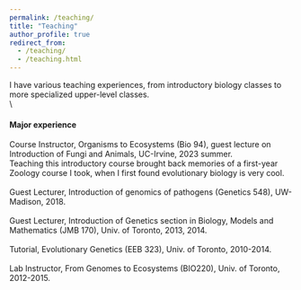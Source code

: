 ```yaml
---
permalink: /teaching/
title: "Teaching"
author_profile: true
redirect_from: 
  - /teaching/
  - /teaching.html
---
```


I have various teaching experiences, from introductory biology classes to more specialized upper-level classes.\
\
#### Major experience
Course Instructor, Organisms to Ecosystems (Bio 94), guest lecture on Introduction of Fungi and Animals, UC-Irvine, 2023 summer.\
Teaching this introductory course brought back memories of a first-year Zoology course I took, when I first found evolutionary biology is very cool.\
\
Guest Lecturer, Introduction of genomics of pathogens (Genetics 548), UW-Madison, 2018.\
\
Guest Lecturer, Introduction of Genetics section in Biology, Models and Mathematics (JMB 170), Univ. of Toronto, 2013, 2014.\
\
Tutorial, Evolutionary Genetics (EEB 323), Univ. of Toronto, 2010-2014.\
\
Lab Instructor, From Genomes to Ecosystems (BIO220), Univ. of Toronto, 2012-2015.

